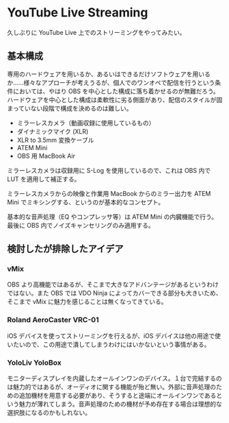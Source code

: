 # YouTube Live Streaming

久しぶりに YouTube Live 上でのストリーミングをやってみたい。

## 基本構成

専用のハードウェアを用いるか、あるいはできるだけソフトウェアを用いるか……様々なアプローチが考えうるが、個人でのワンオペで配信を行うという条件においては、やはり OBS を中心とした構成に落ち着かせるのが無難だろう。ハードウェアを中心とした構成は柔軟性に劣る側面があり、配信のスタイルが固まっていない段階で構成を決めるのは難しい。

- ミラーレスカメラ（動画収録に使用しているもの）
- ダイナミックマイク (XLR)
- XLR to 3.5mm 変換ケーブル
- ATEM Mini
- OBS 用 MacBook Air

ミラーレスカメラは収録用に S-Log を使用しているので、これは OBS 内で LUT を適用して補正する。

ミラーレスカメラからの映像と作業用 MacBook からのミラー出力を ATEM Mini でミキシングする、というのが基本的なコンセプト。

基本的な音声処理（EQ やコンプレッサ等）は ATEM Mini の内臓機能で行う。最後に OBS 内でノイズキャンセリングのみ適用する。

## 検討したが排除したアイデア

### vMix

OBS より高機能ではあるが、そこまで大きなアドバンテージがあるというわけではない。また OBS では VDO Ninja によってカバーできる部分も大きいため、そこまで vMix に魅力を感じることは無くなってきている。

### Roland AeroCaster VRC-01

iOS デバイスを使ってストリーミングを行えるが、iOS デバイスは他の用途で使いたいので、この用途で潰してしまうわけにはいかないという事情がある。

### YoloLiv YoloBox

モニターディスプレイを内蔵したオールインワンのデバイス。１台で完結するのは魅力的ではあるが、オーディオに関する機能が殆ど無い。外部に音声処理のための追加機材を用意する必要があり、そうすると途端にオールインワンであるという魅力が薄れてしまう。音声処理のための機材が予め存在する場合は理想的な選択肢になるのかもしれない。
